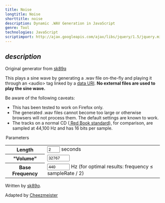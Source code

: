 ```yaml
---
title: Noise
longtitle: Noise
shorttitle: noise
description: Dynamic .WAV Generation in JavaScript 
genre: Tool
technologies: JavaScript
scriptimport: http://ajax.googleapis.com/ajax/libs/jquery/1.5/jquery.min.js
---
```



<script src="noise.js"></script>

## $description$


Original generator from [sk89q](http://www.sk89q.com/playground/jswav/)


This plays a sine wave by generating a .wav file on-the-fly and playing it 
through an \<audio\> tag linked by a <a href="http://en.wikipedia.org/wiki/Data_URI_scheme">
data URI</a>. **No external files are used to play the sine wave.**

Be aware of the following caveats:

* This has been tested to work on Firefox only.
* The generated .wav files cannot become too large or otherwise browsers will 
not process them. The default settings are known to work.
* The tracks on a normal CD (<a href="http://en.wikipedia.org/wiki/Red_Book_(audio_CD_standard)">
Red Book standard</a>), for comparison, are sampled at 44,100 Hz and has 16 bits per sample.

<form id="leform" action="#" method="get">
 <legend>Parameters</legend>
 
 <table border="0" cellspacing="0" cellpadding="0" class="form">
  <tr>
   <th><label for="length">Length</label></th>
   <td><input type="text" name="length" id="length" size="2" value="2" /> seconds</td>
  </tr>
  <tr>
   <th><label for="volume">"Volume"</label></th>
   <td><input type="text" name="volume" id="volume" size="6" value="32767" /></td>
  </tr>
  <tr>
   <th><label for="frequency">Base Frequency</label></th>
   <td><input type="text" name="frequency" id="frequency" size="6" value="440" /> Hz (for optimal results: frequency &le; sampleRate / 2)</td>
  </tr>
 </table>
</form>








<div id="html5-container">
 <audio id="output0" preload="none">
 </audio>
 <audio id="output1" preload="none">
 </audio>
 <audio id="output2" preload="none">
 </audio>
 <audio id="output3" preload="none">
 </audio>

 <div id="keyboard">
  <canvas id="canvas" width="800" height="200" />
 </div>
</div>

<div id="result" style="display: none">

## Result

**Size of .wav file:** <span id="wav-length"></span>

**Length of data URI:** <span id="uri-length"></span>

</div>


<div id="author">

Written by <a href="http://sk89q.therisenrealm.com">sk89q</a>.

Adapted by [Cheezmeister](/)

</div>

</body>

</html>
